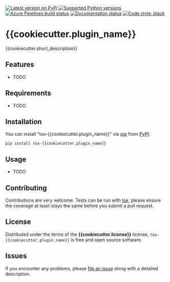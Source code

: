 [![Latest version on
PyPi](https://badge.fury.io/py/{{cookiecutter.plugin_name}}.svg)](https://badge.fury.io/py/{{cookiecutter.plugin_name}})
[![Supported Python
versions](https://img.shields.io/pypi/pyversions/{{cookiecutter.plugin_name}}.svg)](https://pypi.org/project/{{cookiecutter.plugin_name}}/)
[![Azure Pipelines build
status](https://dev.azure.com/{{cookiecutter.github_username}}/{{cookiecutter.plugin_name}}/_apis/build/status/tox%20ci?branchName=master)](https://dev.azure.com/{{cookiecutter.github_username}}/{{cookiecutter.plugin_name}}/_build/latest?definitionId=9&branchName=master)
[![Documentation
status](https://readthedocs.org/projects/{{cookiecutter.plugin_name}}/badge/?version=latest&style=flat-square)](https://{{cookiecutter.plugin_name}}.readthedocs.io/en/latest/?badge=latest)
[![Code style:
black](https://img.shields.io/badge/code%20style-black-000000.svg)](https://github.com/python/black)

# {{cookiecutter.plugin_name}}

{{cookiecutter.short_description}}

Features
--------

* TODO


Requirements
------------

* TODO


Installation
------------

You can install "tox-{{cookiecutter.plugin_name}}" via [pip](https://pypi.org/project/pip/) from [PyPI](https://pypi.org):

```
pip install tox-{{cookiecutter.plugin_name}}
```

Usage
-----

* TODO

Contributing
------------
Contributions are very welcome. Tests can be run with [tox](https://tox.readthedocs.io/en/latest/), please ensure
the coverage at least stays the same before you submit a pull request.

License
-------

Distributed under the terms of the **{{cookiecutter.license}}** license, `tox-{{cookiecutter.plugin_name}}` is
free and open source software.


Issues
------

If you encounter any problems, please
[file an issue](https://github.com/{{cookiecutter.github_username}}/tox-{{cookiecutter.plugin_name}}/issues)
along with a detailed description.
